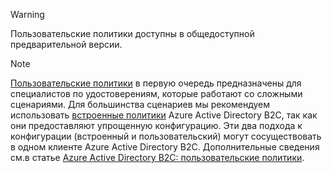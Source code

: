 >[!WARNING]
> Пользовательские политики доступны в общедоступной предварительной версии.

>[!NOTE]
> [Пользовательские политики](..\articles\active-directory-b2c\active-directory-b2c-overview-custom.md#custom-policies) в первую очередь предназначены для специалистов по удостоверениям, которые работают со сложными сценариями. Для большинства сценариев мы рекомендуем использовать [встроенные политики](..\articles\active-directory-b2c\active-directory-b2c-overview-custom.md) Azure Active Directory B2C, так как они предоставляют упрощенную конфигурацию. Эти два подхода к конфигурации (встроенный и пользовательский) могут сосуществовать в одном клиенте Azure Active Directory B2C. Дополнительные сведения см.в статье [Azure Active Directory B2C: пользовательские политики](..\articles\active-directory-b2c\active-directory-b2c-overview-custom.md).
